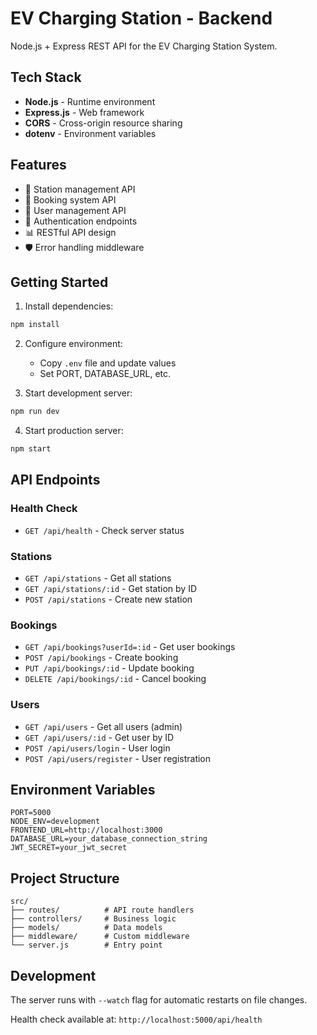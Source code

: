 # EV Charging Station - Backend

Node.js + Express REST API for the EV Charging Station System.

## Tech Stack

- **Node.js** - Runtime environment
- **Express.js** - Web framework
- **CORS** - Cross-origin resource sharing
- **dotenv** - Environment variables

## Features

- 🔌 Station management API
- 📅 Booking system API
- 👥 User management API
- 🔐 Authentication endpoints
- 📊 RESTful API design
- 🛡️ Error handling middleware

## Getting Started

1. Install dependencies:
```bash
npm install
```

2. Configure environment:
   - Copy `.env` file and update values
   - Set PORT, DATABASE_URL, etc.

3. Start development server:
```bash
npm run dev
```

4. Start production server:
```bash
npm start
```

## API Endpoints

### Health Check
- `GET /api/health` - Check server status

### Stations
- `GET /api/stations` - Get all stations
- `GET /api/stations/:id` - Get station by ID
- `POST /api/stations` - Create new station

### Bookings
- `GET /api/bookings?userId=:id` - Get user bookings
- `POST /api/bookings` - Create booking
- `PUT /api/bookings/:id` - Update booking
- `DELETE /api/bookings/:id` - Cancel booking

### Users
- `GET /api/users` - Get all users (admin)
- `GET /api/users/:id` - Get user by ID
- `POST /api/users/login` - User login
- `POST /api/users/register` - User registration

## Environment Variables

```env
PORT=5000
NODE_ENV=development
FRONTEND_URL=http://localhost:3000
DATABASE_URL=your_database_connection_string
JWT_SECRET=your_jwt_secret
```

## Project Structure

```
src/
├── routes/          # API route handlers
├── controllers/     # Business logic
├── models/          # Data models
├── middleware/      # Custom middleware
└── server.js        # Entry point
```

## Development

The server runs with `--watch` flag for automatic restarts on file changes.

Health check available at: `http://localhost:5000/api/health`